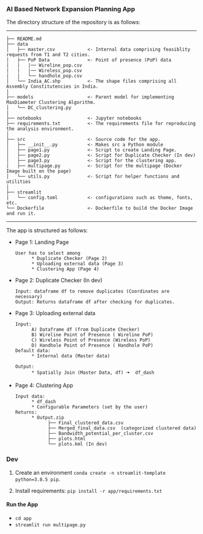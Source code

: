 ### AI Based Network Expansion Planning App
The directory structure of the repository is as follows:

--------



    ├── README.md          
    ├── data
    │   ├── master.csv            <- Internal data comprising feasiblity requests from T1 and T2 cities.
    │   ├── PoP Data              <- Point of presence (PoP) data
    |   |   |── Wireline_pop.csv  
    |   |   |── Wireless_pop.csv
    |   |   └── handhole_pop.csv
    │   └── India_AC.shp          <- The shape files comprising all Assembly Constitutencies in India.
    │
    ├── models                    <- Parent model for implementing MaxDiameter Clustering Algorithm. 
    │   └── DC_clustering.py
    |
    ├── notebooks                 <- Jupyter notebooks  
    ├── requirements.txt          <- The requirements file for reproducing the analysis environment.
    │ 
    ├── src                       <- Source code for the app.
    │   ├── __init__.py           <- Makes src a Python module 
    │   ├── page1.py              <- Script to create Landing Page.  
    │   ├── page2.py              <- Script for Duplicate Checker (In dev) 
    │   ├── page3.py              <- Script for the clustering app. 
    |   ├── multipage.py          <- Script for the multipage (Docker Image built on the page)
    │   └── utils.py              <- Script for helper functions and utilities
    │
    ├── streamlit
    |   └── config.toml           <- configurations such as theme, fonts, etc.
    └── Dockerfile                <- Dockerfile to build the Docker Image and run it.
    


--------

The app is structured as follows:
* Page 1: Landing Page
  
      User has to select among
            * Duplicate Checker (Page 2)
            * Uploading external data (Page 3)
            * Clustering App (Page 4)
* Page 2: Duplicate Checker (In dev)

      Input: dataframe df to remove duplicates (Coordinates are necessary)
      Output: Returns dataframe df after checking for duplicates.
* Page 3: Uploading external data 

      Input: 
            A) Dataframe df (from Duplicate Checker)
            B) Wireline Point of Presence ( Wireline PoP)
            C) Wireless Point of Presence (Wireless PoP)
            D) Handhole Point of Presence ( Handhole PoP)
      Default data: 
            * Internal data (Master data)
      
      Output:
            * Spatially Join (Master Data, df) 🠆  df_dash
* Page 4: Clustering App
      
      Input data:
            * df_dash 
            * Configurable Parameters (set by the user)
      Returns:
            * Output.zip
                  ├── Final_clustered_data.csv
                  ├── Merged_final_data.csv  (categorized clustered data)
                  ├── Bandwidth_potential_per_cluster.csv
                  ├── plots.html 
                  └── plots.kml (In dev)

### Dev

1. Create an environment ```conda create -n streamlit-template python=3.8.5 pip```.

2. Install requirements: ```pip install -r app/requirements.txt```

#### Run the App
* ```cd app```
* ```streamlit run multipage.py```
